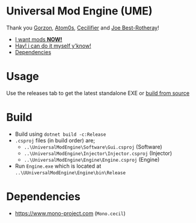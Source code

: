 
# Universal Mod Engine (UME)
Thank you [Gorzon](https://github.com/Gorzon38), [Atom0s](https://forum.exetools.com/showthread.php?t=16470), [Cecilifier](https://cecilifier.me/) and [Joe Best-Rotheray](https://www.codersblock.org/blog//2014/06/integrating-monocecil-with-unity.html)!

- [I want mods **NOW!**](#usage)
- [Hay! i can do it myself y'know!](#build)
- [Dependencies](#dependencies)

# Usage
Use the releases tab to get the latest standalone EXE or [build from source](#build)

# Build
- Build using `dotnet build -c:Release`
- `.csproj` files (in build order) are;
  - `..\UniversalModEngine\Software\Gui.csproj` (Software)
  - `..\UniversalModEngine\Injector\Injector.csproj` (Injector)
  - `..\UniversalModEngine\Engine\Engine.csproj` (Engine)
- Run `Engine.exe` which is located at `..\UUniversalModEngine\Engine\bin\Release`

# Dependencies
- https://www.mono-project.com (`Mono.cecil`)
